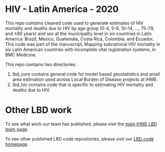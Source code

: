 # HIV - Latin America - 2020

This repo contains cleaned code used to generate estimates of HIV mortality and deaths due to HIV by age group (0-4, 5–9, 10–14, …, 75–79, and ≥80 years) and sex at the municipality level in six countries in Latin America: Brazil, Mexico, Guatemala, Costa Rica, Colombia, and Ecuador. This code was part of the manuscript, Mapping subnational HIV mortality in six Latin American countries with incomplete vital registration systems, in BMC Medicine.

This repo contains two directories:

1) lbd_core contains general code for model based geostatistics and small area estimation used across Local Burden of Disease projects at IHME. 
2) lbd_hiv contains code that is specific to estimating HIV mortality and deaths due to HIV.

# Other LBD work

To see what work our team has published, please visit the [main IHME LBD team page](http://www.healthdata.org/lbd).

To see other published LBD code repositories, please visit our [LBD code homepage](https://github.com/ihmeuw/lbd).
